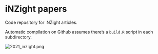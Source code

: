 
# iNZight papers

Code repository for iNZight articles.

Automatic compilation on Github assumes there’s a `build.R` script in
each subdirectory.

![2021\_inzight.png](iNZight%20paper)
